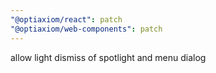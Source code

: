 ```yaml
---
"@optiaxiom/react": patch
"@optiaxiom/web-components": patch
---
```


allow light dismiss of spotlight and menu dialog
